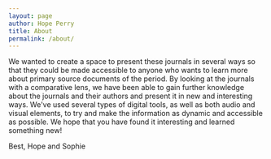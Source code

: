 ```yaml
---
layout: page
author: Hope Perry
title: About
permalink: /about/
---
```


We wanted to create a space to present these journals in several ways so that they could be made accessible to anyone who wants to learn more about primary source
documents of the period. By looking at the journals with a comparative lens, we have been able to gain further knowledge about the journals and their authors and present it in new and interesting ways. We've used several types of digital tools, as well as both audio and visual elements, to try and make the information as dynamic and accessible as possible. We hope that you have found it interesting and learned something new!

Best,
Hope and Sophie

